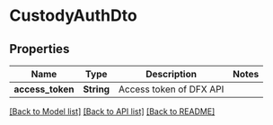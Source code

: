 # CustodyAuthDto

## Properties

Name | Type | Description | Notes
------------ | ------------- | ------------- | -------------
**access_token** | **String** | Access token of DFX API | 

[[Back to Model list]](../README.md#documentation-for-models) [[Back to API list]](../README.md#documentation-for-api-endpoints) [[Back to README]](../README.md)


